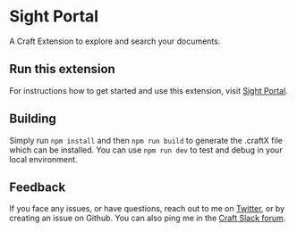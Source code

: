 #  Sight Portal

A Craft Extension to explore and search your documents.

## Run this extension

For instructions how to get started and use this extension, visit [Sight Portal](https://dharam.is/Sight-Portal).

## Building

Simply run `npm install` and then `npm run build` to generate the .craftX file which can be installed.
You can use `npm run dev` to test and debug in your local environment.

## Feedback

If you face any issues, or have questions, reach out to me on [Twitter](https://twitter.com/dharamkapila), or by creating an issue on Github. You can also ping me in the [Craft Slack forum](https://craft.do/community).
